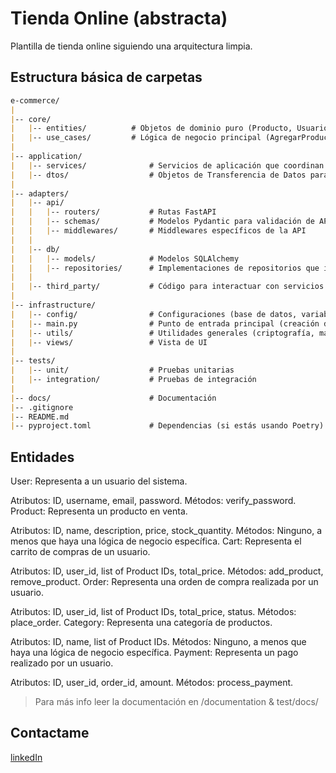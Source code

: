 # Tienda Online (abstracta)

Plantilla de tienda online siguiendo una arquitectura limpia.

## Estructura básica de carpetas

```md
e-commerce/
|
|-- core/
|   |-- entities/          # Objetos de dominio puro (Producto, Usuario, Carrito, Orden, etc.)
|   |-- use_cases/         # Lógica de negocio principal (AgregarProducto, RealizarOrden, etc.)
|
|-- application/
|   |-- services/              # Servicios de aplicación que coordinan los casos de uso y las interfaces
|   |-- dtos/                  # Objetos de Transferencia de Datos para comunicación entre capas
|
|-- adapters/
|   |-- api/
|   |   |-- routers/           # Rutas FastAPI
|   |   |-- schemas/           # Modelos Pydantic para validación de API
|   |   |-- middlewares/       # Middlewares específicos de la API
|   |
|   |-- db/
|   |   |-- models/            # Modelos SQLAlchemy
|   |   |-- repositories/      # Implementaciones de repositorios que interactúan con la base de datos
|   |
|   |-- third_party/           # Código para interactuar con servicios externos (pasarelas de pago, envío, etc.)
|
|-- infrastructure/
|   |-- config/                # Configuraciones (base de datos, variables de entorno, etc.)
|   |-- main.py                # Punto de entrada principal (creación de la aplicación FastAPI)
|   |-- utils/                 # Utilidades generales (criptografía, manejo de fechas, etc.)
|   |-- views/                 # Vista de UI
|
|-- tests/
|   |-- unit/                  # Pruebas unitarias
|   |-- integration/           # Pruebas de integración
|
|-- docs/                      # Documentación
|-- .gitignore
|-- README.md
|-- pyproject.toml             # Dependencias (si estás usando Poetry)

```
## Entidades

User: Representa a un usuario del sistema.

Atributos: ID, username, email, password.
Métodos: verify_password.
Product: Representa un producto en venta.

Atributos: ID, name, description, price, stock_quantity.
Métodos: Ninguno, a menos que haya una lógica de negocio específica.
Cart: Representa el carrito de compras de un usuario.

Atributos: ID, user_id, list of Product IDs, total_price.
Métodos: add_product, remove_product.
Order: Representa una orden de compra realizada por un usuario.

Atributos: ID, user_id, list of Product IDs, total_price, status.
Métodos: place_order.
Category: Representa una categoría de productos.

Atributos: ID, name, list of Product IDs.
Métodos: Ninguno, a menos que haya una lógica de negocio específica.
Payment: Representa un pago realizado por un usuario.

Atributos: ID, user_id, order_id, amount.
Métodos: process_payment.


> Para más info leer la documentación en /documentation & test/docs/


## Contactame

[linkedIn](https://linkedin.com/in/perezcatriel)